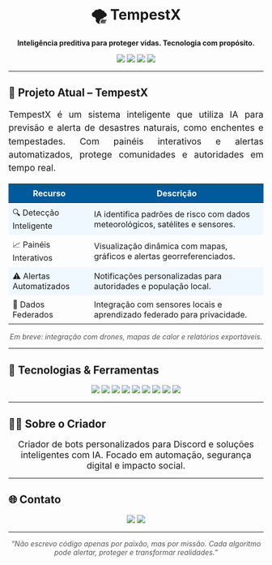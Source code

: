 <h1 align="center">🌪️ TempestX</h1>
<p align="center"><strong>Inteligência preditiva para proteger vidas. Tecnologia com propósito.</strong></p>


<p align="center">
  <img src="https://img.shields.io/badge/Status-Em%20Desenvolvimento-orange?style=for-the-badge"/>
  <img src="https://img.shields.io/badge/IA-Preditiva-blue?style=for-the-badge"/>
  <img src="https://img.shields.io/badge/Python-3.11-blue?style=for-the-badge&logo=python&logoColor=white"/>
  <img src="https://img.shields.io/github/stars/paulinho-dev/tempestx?style=for-the-badge&label=Stars&logo=github"/>
</p>

---

## 🚧 Projeto Atual – TempestX

<div align="center" style="max-width: 700px; margin: auto;">

<p style="font-size: 1.1rem; line-height: 1.5; text-align: justify;">
TempestX é um sistema inteligente que utiliza IA para previsão e alerta de desastres naturais, como enchentes e tempestades.  
Com painéis interativos e alertas automatizados, protege comunidades e autoridades em tempo real.  
</p>

<table style="width: 100%; border-collapse: collapse; margin-top: 1rem;">
  <thead>
    <tr style="background-color: #005A9C; color: white;">
      <th style="padding: 8px;">Recurso</th>
      <th style="padding: 8px;">Descrição</th>
    </tr>
  </thead>
  <tbody>
    <tr style="background-color: #F0F8FF;">
      <td style="padding: 8px;">🔍 Detecção Inteligente</td>
      <td style="padding: 8px;">IA identifica padrões de risco com dados meteorológicos, satélites e sensores.</td>
    </tr>
    <tr>
      <td style="padding: 8px;">📈 Painéis Interativos</td>
      <td style="padding: 8px;">Visualização dinâmica com mapas, gráficos e alertas georreferenciados.</td>
    </tr>
    <tr style="background-color: #F0F8FF;">
      <td style="padding: 8px;">⚠️ Alertas Automatizados</td>
      <td style="padding: 8px;">Notificações personalizadas para autoridades e população local.</td>
    </tr>
    <tr>
      <td style="padding: 8px;">📡 Dados Federados</td>
      <td style="padding: 8px;">Integração com sensores locais e aprendizado federado para privacidade.</td>
    </tr>
  </tbody>
</table>

<p style="margin-top: 1rem; font-style: italic; color: #555;">Em breve: integração com drones, mapas de calor e relatórios exportáveis.</p>

</div>

---

## 🧠 Tecnologias & Ferramentas

<p align="center">
  <img src="https://img.shields.io/badge/Python-3670A0?style=for-the-badge&logo=python&logoColor=white"/>
  <img src="https://img.shields.io/badge/Flask-000000?style=for-the-badge&logo=flask"/>
  <img src="https://img.shields.io/badge/Streamlit-FF4B4B?style=for-the-badge&logo=streamlit&logoColor=white"/>
  <img src="https://img.shields.io/badge/TensorFlow-FF6F00?style=for-the-badge&logo=tensorflow&logoColor=white"/>
  <img src="https://img.shields.io/badge/Scikit--Learn-F7931E?style=for-the-badge&logo=scikit-learn&logoColor=white"/>
  <img src="https://img.shields.io/badge/Pandas-150458?style=for-the-badge&logo=pandas&logoColor=white"/>
  <img src="https://img.shields.io/badge/HTML-E34F26?style=for-the-badge&logo=html5&logoColor=white"/>
  <img src="https://img.shields.io/badge/CSS-1572B6?style=for-the-badge&logo=css3&logoColor=white"/>
  <img src="https://img.shields.io/badge/JavaScript-F7DF1E?style=for-the-badge&logo=javascript&logoColor=black"/>
</p>

---

## 👨‍💻 Sobre o Criador

<p align="center" style="font-size: 1.1rem; max-width: 600px; margin: auto;">
Criador de bots personalizados para Discord e soluções inteligentes com IA.  
Focado em automação, segurança digital e impacto social.
</p>

---

## 🌐 Contato

<p align="center">
  <img src="https://img.shields.io/badge/@santtlx-%23E4405F.svg?style=for-the-badge&logo=instagram&logoColor=white"/>
  <img src="https://img.shields.io/badge/Discord-%237289DA.svg?style=for-the-badge&logo=discord&logoColor=white"/>
</p>

---

<p align="center" style="font-style: italic; color: #555;">
“Não escrevo código apenas por paixão, mas por missão. Cada algoritmo pode alertar, proteger e transformar realidades.”
</p>